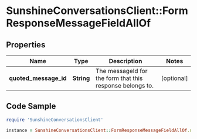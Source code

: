 # SunshineConversationsClient::FormResponseMessageFieldAllOf

## Properties

Name | Type | Description | Notes
------------ | ------------- | ------------- | -------------
**quoted_message_id** | **String** | The messageId for the form that this response belongs to. | [optional] 

## Code Sample

```ruby
require 'SunshineConversationsClient'

instance = SunshineConversationsClient::FormResponseMessageFieldAllOf.new(quoted_message_id: null)
```


